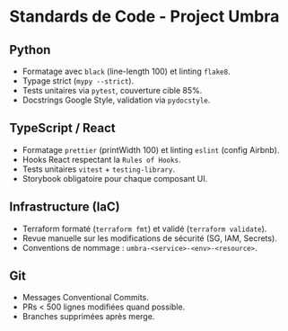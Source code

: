 # Standards de Code - Project Umbra

## Python
- Formatage avec `black` (line-length 100) et linting `flake8`.
- Typage strict (`mypy --strict`).
- Tests unitaires via `pytest`, couverture cible 85%.
- Docstrings Google Style, validation via `pydocstyle`.

## TypeScript / React
- Formatage `prettier` (printWidth 100) et linting `eslint` (config Airbnb).
- Hooks React respectant la `Rules of Hooks`.
- Tests unitaires `vitest` + `testing-library`.
- Storybook obligatoire pour chaque composant UI.

## Infrastructure (IaC)
- Terraform formaté (`terraform fmt`) et validé (`terraform validate`).
- Revue manuelle sur les modifications de sécurité (SG, IAM, Secrets).
- Conventions de nommage : `umbra-<service>-<env>-<resource>`.

## Git
- Messages Conventional Commits.
- PRs < 500 lignes modifiées quand possible.
- Branches supprimées après merge.
